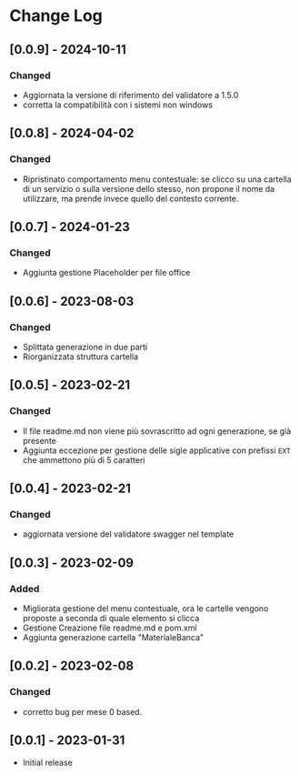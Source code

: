 # Change Log

## [0.0.9] - 2024-10-11
### Changed

- Aggiornata la versione di riferimento del validatore a 1.5.0 
- corretta la compatibilità con i sistemi non windows

## [0.0.8] - 2024-04-02
### Changed

- Ripristinato comportamento menu contestuale: se clicco su una cartella di un servizio o sulla versione dello stesso, non propone il nome da utilizzare, ma prende invece quello del contesto corrente. 

## [0.0.7] - 2024-01-23
### Changed

- Aggiunta gestione Placeholder per file office

## [0.0.6] - 2023-08-03
### Changed

- Splittata generazione in due parti
- Riorganizzata struttura cartella

## [0.0.5] - 2023-02-21
### Changed

- Il file readme.md non viene più sovrascritto ad ogni generazione, se già presente
- Aggiunta eccezione per gestione delle sigle applicative con prefissi `EXT` che ammettono più di 5 caratteri  
  
## [0.0.4] - 2023-02-21
### Changed

- aggiornata versione del validatore swagger nel template

## [0.0.3] - 2023-02-09

### Added

- Migliorata gestione del menu contestuale, ora le cartelle vengono proposte a seconda di quale elemento si clicca
- Gestione Creazione file readme.md e pom.xml
- Aggiunta generazione cartella "MaterialeBanca"

## [0.0.2] - 2023-02-08

### Changed

- corretto bug per mese 0 based.


## [0.0.1] - 2023-01-31

- Initial release